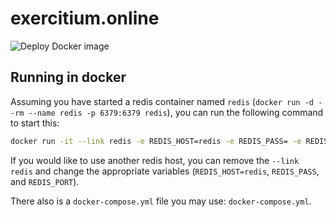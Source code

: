 # exercitium.online

<!-- ![Test + Deploy](https://github.com/SConaway/exercitium.online/workflows/Test%20+%20Deploy/badge.svg) -->

![Deploy Docker image](https://github.com/SConaway/exercitium.online/workflows/Deploy%20Docker%20image/badge.svg)

## Running in docker

Assuming you have started a redis container named `redis` (`docker run -d --rm --name redis -p 6379:6379 redis`), you can run the following command to start this:

```bash
docker run -it --link redis -e REDIS_HOST=redis -e REDIS_PASS= -e REDIS_PORT=6379 -p 80:80 -d "sconaway/exercitium.online"
```

If you would like to use another redis host, you can remove the `--link redis` and change the appropriate variables (`REDIS_HOST=redis`, `REDIS_PASS`, and `REDIS_PORT`).

There also is a `docker-compose.yml` file you may use: `docker-compose.yml`.

